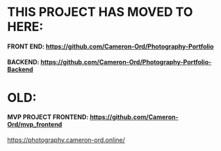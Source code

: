 # THIS PROJECT HAS MOVED TO HERE:
#### FRONT END: https://github.com/Cameron-Ord/Photography-Portfolio
#### BACKEND: https://github.com/Cameron-Ord/Photography-Portfolio-Backend

# OLD:
#### MVP PROJECT FRONTEND: https://github.com/Cameron-Ord/mvp_frontend
https://photography.cameron-ord.online/
